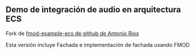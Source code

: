 ## Demo de integración de audio en arquitectura ECS

Fork de [fmod-example-ecs de github de Antonio Rios](https://github.com/antoniorv6/fmod-example-ecs.git)


Esta versión incluye Fachada e implementación de fachada usando FMOD